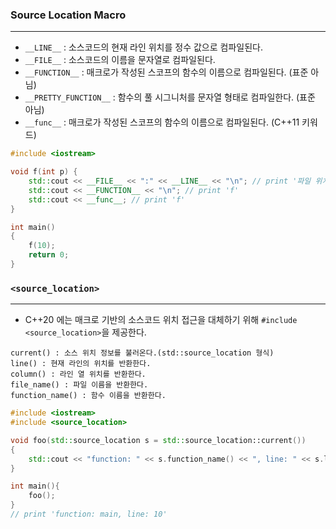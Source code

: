 
### Source Location Macro
---
- `__LINE__` : 소스코드의 현재 라인 위치를 정수 값으로 컴파일된다.
- `__FILE__` : 소스코드의 이름을 문자열로 컴파일된다.
- `__FUNCTION__` : 매크로가 작성된 스코프의 함수의 이름으로 컴파일된다. (표준 아님)
- `__PRETTY_FUNCTION__` : 함수의 풀 시그니처를 문자열 형태로 컴파일한다. (표준 아님)
- `__func__` : 매크로가 작성된 스코프의 함수의 이름으로 컴파일된다. (C++11 키워드)
```cpp
#include <iostream>

void f(int p) {
	std::cout << __FILE__ << ":" << __LINE__ << "\n"; // print '파일 위치:4'
	std::cout << __FUNCTION__ << "\n"; // print 'f'
	std::cout << __func__; // print 'f'
}

int main()
{
	f(10);
	return 0;
}
```


### `<source_location>`
---
- C++20 에는 매크로 기반의 소스코드 위치 접근을 대체하기 위해 `#include <source_location>`을 제공한다.

```
current() : 소스 위치 정보를 불러온다.(std::source_location 형식)
line() : 현재 라인의 위치를 반환한다.
column() : 라인 열 위치를 반환한다.
file_name() : 파일 이름을 반환한다.
function_name() : 함수 이름을 반환한다.
```

```cpp
#include <iostream>
#include <source_location>

void foo(std::source_location s = std::source_location::current())
{
	std::cout << "function: " << s.function_name() << ", line: " << s.line();
}

int main(){
	foo();
}
// print 'function: main, line: 10'
```
